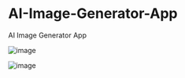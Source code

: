 # AI-Image-Generator-App
AI Image Generator App

![image](https://github.com/user-attachments/assets/1a74b9f0-c5f6-427a-8655-8b2cb0934a5b)

![image](https://github.com/user-attachments/assets/3874cb6f-bbc1-47c2-b75f-f26d1523bf37)
